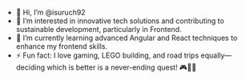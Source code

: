 - 👋 Hi, I’m @isuruch92
- 👀 I’m interested in innovative tech solutions and contributing to sustainable development, particularly in Frontend.
- 🌱 I’m currently learning advanced Angular and React techniques to enhance my frontend skills.
- ⚡ Fun fact: I love gaming, LEGO building, and road trips equally—deciding which is better is a never-ending quest! 🎮🧱🚗

<!---
isuruch92/isuruch92 is a ✨ special ✨ repository because its `README.md` (this file) appears on your GitHub profile.
You can click the Preview link to take a look at your changes.
--->
